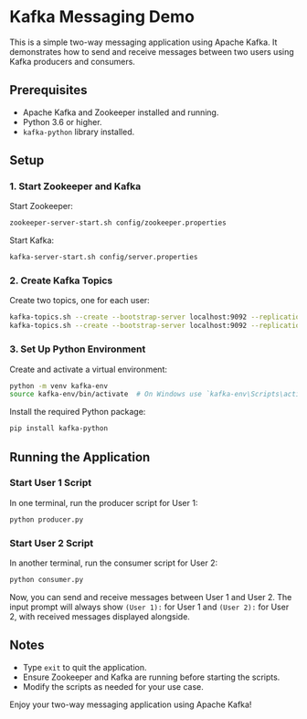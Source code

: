 # Kafka Messaging Demo

This is a simple two-way messaging application using Apache Kafka. It demonstrates how to send and receive messages between two users using Kafka producers and consumers.

## Prerequisites

- Apache Kafka and Zookeeper installed and running.
- Python 3.6 or higher.
- `kafka-python` library installed.

## Setup

### 1. Start Zookeeper and Kafka

Start Zookeeper:
```bash
zookeeper-server-start.sh config/zookeeper.properties
```

Start Kafka:
```bash
kafka-server-start.sh config/server.properties
```

### 2. Create Kafka Topics

Create two topics, one for each user:
```bash
kafka-topics.sh --create --bootstrap-server localhost:9092 --replication-factor 1 --partitions 1 --topic user1-topic
kafka-topics.sh --create --bootstrap-server localhost:9092 --replication-factor 1 --partitions 1 --topic user2-topic
```

### 3. Set Up Python Environment

Create and activate a virtual environment:
```bash
python -m venv kafka-env
source kafka-env/bin/activate  # On Windows use `kafka-env\Scripts\activate`
```

Install the required Python package:
```bash
pip install kafka-python
```

## Running the Application

### Start User 1 Script

In one terminal, run the producer script for User 1:
```bash
python producer.py
```

### Start User 2 Script

In another terminal, run the consumer script for User 2:
```bash
python consumer.py
```

Now, you can send and receive messages between User 1 and User 2. The input prompt will always show `(User 1):` for User 1 and `(User 2):` for User 2, with received messages displayed alongside.

## Notes

- Type `exit` to quit the application.
- Ensure Zookeeper and Kafka are running before starting the scripts.
- Modify the scripts as needed for your use case.

Enjoy your two-way messaging application using Apache Kafka!
```

